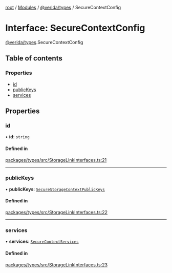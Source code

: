[root](../README.md) / [Modules](../modules.md) / [@verida/types](../modules/verida_types.md) / SecureContextConfig

# Interface: SecureContextConfig

[@verida/types](../modules/verida_types.md).SecureContextConfig

## Table of contents

### Properties

- [id](verida_types.SecureContextConfig.md#id)
- [publicKeys](verida_types.SecureContextConfig.md#publickeys)
- [services](verida_types.SecureContextConfig.md#services)

## Properties

### id

• **id**: `string`

#### Defined in

[packages/types/src/StorageLinkInterfaces.ts:21](https://github.com/verida/verida-js/blob/5040472/packages/types/src/StorageLinkInterfaces.ts#L21)

___

### publicKeys

• **publicKeys**: [`SecureStorageContextPublicKeys`](verida_types.SecureStorageContextPublicKeys.md)

#### Defined in

[packages/types/src/StorageLinkInterfaces.ts:22](https://github.com/verida/verida-js/blob/5040472/packages/types/src/StorageLinkInterfaces.ts#L22)

___

### services

• **services**: [`SecureContextServices`](verida_types.SecureContextServices.md)

#### Defined in

[packages/types/src/StorageLinkInterfaces.ts:23](https://github.com/verida/verida-js/blob/5040472/packages/types/src/StorageLinkInterfaces.ts#L23)
